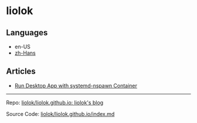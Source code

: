 # liolok

## Languages

- en-US
- [zh-Hans](zhs)

## Articles

- [Run Desktop App with systemd-nspawn Container](run-desktop-app-with-systemd-nspawn-container)

---

Repo: [liolok/liolok.github.io: liolok's blog](https://github.com/liolok/liolok.github.io)

Source Code: [liolok/liolok.github.io/index.md](https://raw.githubusercontent.com/liolok/liolok.github.io/master/index.md)
